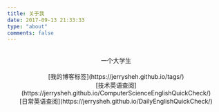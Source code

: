 ```yaml
---
title: 关于我
date: 2017-09-13 21:33:33
type: "about"
comments: false
---
```


</br>


<div align = "center">一个大学生</div>

<div align = "center"></div>

</br>

<div align = "center">[我的博客标签](https://jerrysheh.github.io/tags/)</div>

<div align = "center">[技术英语查阅](https://jerrysheh.github.io/ComputerScienceEnglishQuickCheck/)</div>

<div align = "center">[日常英语查阅](https://jerrysheh.github.io/DailyEnglishQuickCheck/)</div>